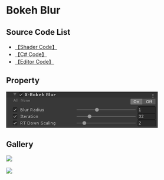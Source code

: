 
# Bokeh Blur

## Source Code List
- [【Shader Code】](Shader/BokehBlur.shader)
- [【C# Code】](BokehBlur.cs)
- [【Editor Code】](Editor/BokehBlurEditor.cs)

## Property
![](../../../../Media/Blur/BokehBlur/BokehBlurProperty.png)

## Gallery
![](../../../../Media/Blur/BokehBlur/BokehBlur.png)

![](../../../../Media/Blur/BokehBlur/BokehBlur-2.gif)